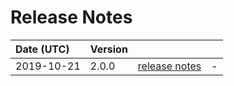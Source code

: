 # Release Notes

| Date (UTC) | Version |  |  |
| :-- | :-- | :--: | :-- |
| 2019-10-21 | 2.0.0 | [release notes](v2.0.0/README.md) | - |